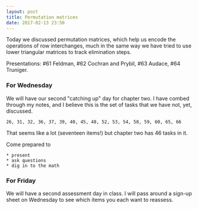```yaml
---
layout: post
title: Permutation matrices
date: 2017-02-13 23:50
---
```


Today we discussed permutation matrices, which help us encode the operations of
row interchanges, much in the same way we have tried to use lower triangular
matrices to track elimination steps.

Presentations: \#61 Feldman, \#62 Cochran and Prybil, \#63 Audace, \#64 Truniger.

### For Wednesday

We will have our second "catching up" day for chapter two. I have combed
through my notes, and I believe this is the set of tasks that we have not, yet,
discussed.

    26, 31, 32, 36, 37, 39, 40, 45, 48, 52, 53, 54, 58, 59, 60, 65, 66

That seems like a lot (seventeen items!) but chapter two has 46 tasks in it.

Come prepared to

    * present
    * ask questions
    * dig in to the math

### For Friday

We will have a second assessment day in class. I will pass around a sign-up sheet on Wednesday to see which items you each want to reassess.
